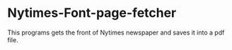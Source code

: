 # Nytimes-Font-page-fetcher
This programs gets the front of Nytimes newspaper and saves it into a pdf file.
